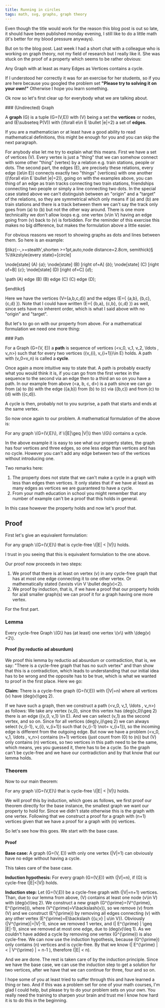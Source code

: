 ```yaml
---
title: Running in circles
tags: math, svg, graphs, graph theory
---
```


Even though the title would work for the reason this blog post is out so late, it should have been published monday evening, I still like to do a little math (it's better for my blood pressure anyways).

But on to the blog post. Last week I had a short chat with a colleague who is working on graph theory, not my field of research but I really like it. She was stuck on the proof of a property which seems to be rather obvious:


<div class="problemstatement">
	Any Graph with at least as many Edges as Vertices contains a cycle.
</div>  


<!--more-->

If I understood her correctly it was for an exercise for her students, so if you are here because you googled the problem set **"Please try to solving it on your own!"** Otherwise I hope you learn something. 

Ok now so let's first clear up for everybody what we are talking about. 

<div class="definition">
### (Undirected) Graph

A **graph** \(G\) is a tuple \(G=(V,E)\) with \(V\) being a set the **vertices** or nodes, and \(E\subseteq P(V)\) with \(\forall e\in E \bullet |e|=2\) a set of **edges**. 

</div>

If you are a mathematician or at least have a good ability to read mathematical definitions, this might be enough for you and you can skip the next paragraph.

For anybody else let me try to explain what this means. First we have a set of vertices \(V\). Every vertex is just a "thing" that we can somehow connect with some other "thing" (vertex) by a relation e.g. train stations, people or dots. The second part, the edges \(E\), are precisely these relations, every edge (\(e\in E\)) connects exactly two "things" (vertices) with one another (\(\forall e\in E \bullet |e|=2\)), going on with the examples above, you can thing of an edge as train tracks connecting two train stations, friendships connecting two people or simply a line connecting two dots. In the special case stated above we can't distinguish between an "origin" and a "target" of the relations, so they are symmetrical which only means if \(a\) and \(b\) are train stations and there is a track between them we can't say the track only goes from \(a\) to \(b\) but not the other way around. There is one more technicality we don't allow loops e.g. one vertex \(v\in V\) having an edge going from \(v\) back to \(v\) is forbidden. For the reminder of this exercise this makes no big difference, but makes the formulation above a little easier. 

For obvious reasons we resort to showing graphs as dots and lines between them. So here is an example:

§tikz(--,>=stealth',shorten >=1pt,auto,node distance=2.8cm, semithick)§
  %\tikzstyle{every state}=[circle]

  \node[state]         (A) {$a$};
  \node[state]         (B) [right of=A] {$b$};
  \node[state]         (C) [right of=B] {$c$};
  \node[state]         (D) [right of=C] {$d$};
  
  \path (A) edge (B)
	    (B) edge (C)
		(C) edge (D);

§endtikz§

Here we have the vertices \(V=\{a,b,c,d\}\) and the edges \(E=\{ \{a,b\}, \{b,c\}, \{c,d\} \}\). Note that I could have written \(E=\{ \{b,a\}, \{c,b\}, \{c,d\} \}\) as well, since sets have no inherent order, which is what I said above with no "origin" and "target".

But let's to go on with our property from above. For a mathematical formulation we need one more thing:

<div class="definition">
### Path

For a Graph \(G=(V, E)\) a **path** is sequence of vertices \(<v_0, v_1, v_2, \ldots , v_n>\) such that for every two vertices \(\{v_{i}, v_{i+1}\}\in E\) holds. A path with \(v_0=v_n\) is called a **cycle**.

</div>

Once again a more intuitive way to state that. A path is probably exactly what you would think it is, if you can go from the first vertex in the sequence to the second via an edge then to a third an so on you have a path. In our example from above \(<a, b, c, d>\) is a path since we can go from \(a\) to \(b\) with the edge \(\{a,b\}\) from \(b\) to \(c\) via \(\{b,c\}\) and from \(c\) to \(d\) with \(\{c,d\}\).

A cycle is then, probably not to you surprise, a path that starts and ends at the same vertex. 

So now once again to our problem. A mathematical formulation of the above is:

<div class="problemstatement">
	For any graph \(G=(V,E)\), if \(|E|\geq |V|\) then \(G\) contains a cycle.  
</div>

In the above example it is easy to see what our property states, the graph has four vertices and three edges, so one less edge than vertices and has no cycle. However you can't add any edge between two of the vertices without introducing one. 

Two remarks here: 

1. The property does not state that we can't make a cycle in a graph with less than edges then vertices. It only states that if we have at least as many edges as vertices we are guaranteed to have a cycle.
2. From your math education in school you might remember that any number of example can't be a proof that this holds in general. 

In this case however the property holds and now let's proof that. 

## Proof

First let's give an equivalent formulation: 

<div class="problemstatement">
	For any graph \(G=(V,E)\) that is cycle-free \(|E| < |V|\) holds.  
</div>

I trust in you seeing that this is equivalent formulation to the one above. 

Our proof now proceeds in two steps:

1. We proof that there is at least on vertex \(v\) in any cycle-free graph that has at most one edge connecting it to one other vertex. Or mathematically stated \(\exists v\in V \bullet deg(v)<2\).
2. We proof by induction, that is, if we have a proof that our property holds for a/all smaller graph(s) we can proof it for a graph having one more vertex. 

For the first part.

### Lemma

<div class="problemstatement">
	Every cycle-free Graph \(G\) has (at least) one vertex \(v\) with \(deg(v)<2\).
</div>

#### Proof (by reductio ad absurdum)
We proof this lemma by reductio ad absurdum or contradiction, that is, we say: "There is a cycle-free graph that has no such vertex" and than show that this is a contradiction, which leads to understanding that our initial idea has to be wrong and the opposite has to be true, which is what we wanted to proof in the first place. Here we go:

**Claim:** There is a cycle-free graph \(G=(V,E)\) with \(|V|=n\) where all vertices \(v\) have \(deg(v)\geq 2\).

If we have such a graph, then we construct a path \(<v_0, v_1, \ldots , v_n>\) as follows: We take any vertex \(v_0\), since this vertex has \(deg(v_0)\geq 2\) there is an edge \(\{v_0, v_1\} \in E\). And we can select \(v_1\) as the second vertex, and so on. Since for all vertices \(deg(v_i)\geq 2\) we can always select \(v_{i-1}, v_{i}, v_{i+1}\) such that \(v_{i-1} \not= v_{i+1}\), so the incoming edge is different from the outgoing edge. But now we have a problem \(<v_0, v_1, \ldots , v_n>\) contains \(n+1\) vertices (just count from \(0\) to \(n\)) but \(V\) only contains \(n\) vertices, so two vertices in this path need to be the same, which means, yes you guessed it, there has to be a cycle. So the graph can't be cycle-free and we have our contradiction and by that know that our lemma holds.

### Theorem 

Now to our main theorem:

<div class="problemstatement">
	For any graph \(G=(V,E)\) that is cycle-free \(|E| < |V|\) holds.  
</div>

We will proof this by induction, which goes as follows, we first proof our theorem directly for the base instance, the smallest graph we want our property to hold for. Since we didn't state otherwise this is the graph with one vertex. Following that we construct a proof for a graph with \(n+1\) vertices given that we have a proof for a graph with \(n\) vertices.

So let's see how this goes. We start with the base case.

#### Proof

**Base case:** A graph \(G=(V, E)\) with only one vertex \(|V|=1\) can obviously have no edge without having a cycle. 

This takes care of the base case.

**Induction hypothesis:** For every graph \(G=(V,E)\) with \(|V|=n\), if \(G\) is cycle-free \(|E|<|V|\) holds.

**Induction step:** Let \(G=(V,E)\) be a cycle-free graph with \(|V|=n+1\) vertices. Than, due to our lemma from above, \(V\) contains at least one node \(v\in V\) with \(deg(v)\leq 2\). We construct a new graph \(G^{\prime}=(V^{\prime}, E^{\prime})\), where \(V^{\prime}=V\backslash\{v\}\), so we remove \(v\) from \(V\) and we construct \(E^{\prime}\) by removing all edges connecting \(v\) with any other vertex \(E^{\prime}=E\backslash \{\{u,v\} | u\in V\}\). Obviously \(|V^{\prime}|=|V|-1\), since we removed 1 vertex, and \(| E^{\prime} | \geq |E|-1\), since we removed at most one edge, due to \(deg(v)\leq 1\). As we couldn't have added a cycle by removing one vertex \(G^{\prime}\) is also cycle-free. We can now use the induction hypothesis, because \(G^{\prime}\) only contains \(n\) vertices and is cycle-free. By that we know \(| E^{\prime} | < | V^{\prime} | = n-1 \), therefore \(|E| < n\).

And we are done. The rest is taken care of by the induction principle. Since we have the base case, we can use the induction step to get a solution for two vertices, after we have that we can continue for three, four and so on.

I hope some of you at least tried to suffer through this and have learned a thing or two. And if this was a problem set for one of your math courses, I'm glad I could help, but please try to do your problem sets on your own. You really need the training to sharpen your brain and trust me I know how hard it is to do this in the beginning.
